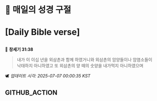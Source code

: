 # 🙏 매일의 성경 구절
# [Daily Bible verse]
##
<!-- START_BIBLE_VERSE -->
📖 **창세기 31:38**
> 내가 이 이십 년을 외삼촌과 함께 하였거니와 외삼촌의 암양들이나 암염소들이 낙태하지 아니하였고 또 외삼촌의 양 떼의 숫양을 내가먹지 아니하였으며

🕊️ _업데이트 시각: 2025-07-07 00:00:35 KST_
  <!-- END_BIBLE_VERSE -->
## GITHUB_ACTION
